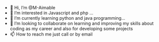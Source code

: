 - 👋 Hi, I’m @M-Aimable
- 👀 I’m interested in Javascript and php ...
- 🌱 I’m currently learning python and java programming...
- 💞️ I’m looking to collaborate on learning and improving my skills about coding as my career  and also for developing some projects
- 📫 How to reach me just call or by email

<!---
M-Aimable/M-Aimable is a ✨ special ✨ repository because its `README.md` (this file) appears on your GitHub profile.
You can click the Preview link to take a look at your changes.
--->
